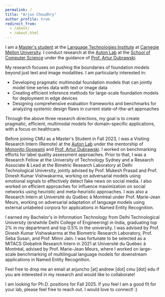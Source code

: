```yaml
---
permalink: /
title: "Arjun Choudhry"
author_profile: true
redirect_from: 
  - /about/
  - /about.html
---
```


I am a [Master's student](https://www.lti.cs.cmu.edu/people/students/choudhry-arjun.html) at the [Language Technologies Institute](https://www.lti.cs.cmu.edu/) at [Carnegie Mellon University](https://www.cmu.edu/). I conduct research at the [Auton Lab](https://autonlab.org/) at the [School of Computer Science](https://www.cs.cmu.edu/) under the guidance of [Prof. Artur Dubrawski](https://www.ri.cmu.edu/ri-faculty/artur-w-dubrawski/).

My research focuses on pushing the boundaries of foundation models beyond just text and image modalities. I am particularly interested in:

* Developing pragmatic multimodal foundation models that can jointly model time series data with text or image data
* Creating efficient inference methods for large-scale foundation models for deployment in edge devices
* Designing comprehensive evaluation frameworks and benchmarks for analyzing systemic design flaws in current state-of-the-art approaches

Through the above three research directions, my goal is to create pragmatic, efficient, multimodal models for domain-specific applications, with a focus on healthcare.

Before joining CMU as a Master's Student in Fall 2023, I was a Visiting Research Intern (Remote) at the [Auton Lab](https://autonlab.org/) under the mentorship of [Mononito Goswami](https://mononitogoswami.github.io/) and [Prof. Artur Dubrawski](https://www.ri.cmu.edu/ri-faculty/artur-w-dubrawski/). I worked on benchmarking efforts for label quality assessment approaches. Prior to that, I was a Research Fellow at the University of Technology Sydney and a Research Associate & Lead at the Bimetric Research Laboratory at Delhi Technological University, jointly advised by Prof. Mukesh Prasad and Prof. Dinesh Kumar Vishwakarma, working on adversarial models using emotional signals to effectively detect fake news on social media. I also worked on efficient approaches for influence maximization on social networks using heuristic and meta-heuristic approaches. I was also a Research Intern at Université du Québec à Montréal under Prof. Marie-Jean Meurs, working on adversarial adaptation of language models using external unlabeled corpora for applications in Named Entity Recognition.

I earned my Bachelor's in Information Technology from Delhi Technological University (erstwhile Delhi College of Engineering) in India, graduating top 2% in my department and top 0.5% in the university. I was advised by Prof. Dinesh Kumar Vishwakarma at the Biometric Research Laboratory, Prof. Seba Susan, and Prof. Minni Jain. I was fortunate to be selected as a MITACS Globalink Research Intern in 2021 at Université du Québec à Montréal, advised by Prof. Marie-Jean Meurs, where I worked on large-scale benchmarking of multilingual language models for downstream applications in Named Entity Recognition.

Feel free to drop me an email at arjuncho [at] andrew [dot] cmu [dot] edu if you are interested in my research and would like to collaborate!

I am looking for Ph.D. positions for Fall 2025. If you feel I am a good fit for your lab, please feel free to reach out. I would love to connect! :)
